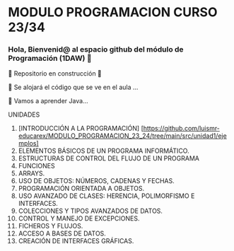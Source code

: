 # MODULO PROGRAMACION CURSO 23/34
### Hola, Bienvenid@ al espacio github del módulo de Programación (1DAW) 👋

:construction: Repositorio en construcción :construction:

🔭 Se alojará el código que se ve en el aula ...

🌱 Vamos a aprender Java...


UNIDADES

1.	[INTRODUCCIÓN A LA PROGRAMACIÓN] [https://github.com/luismr-educarex/MODULO_PROGRAMACION_23_24/tree/main/src/unidad1/ejemplos]
2.	ELEMENTOS BÁSICOS DE UN PROGRAMA INFORMÁTICO.
3.	ESTRUCTURAS DE CONTROL DEL FLUJO DE UN PROGRAMA
4.	FUNCIONES
5.	ARRAYS.
6.	USO DE OBJETOS: NÚMEROS, CADENAS Y FECHAS.
7.	PROGRAMACIÓN ORIENTADA A OBJETOS.
8.	USO AVANZADO DE CLASES: HERENCIA, POLIMORFISMO E INTERFACES.
9.	COLECCIONES Y TIPOS AVANZADOS DE DATOS.
10.	CONTROL Y MANEJO DE EXCEPCIONES.
11.	FICHEROS Y FLUJOS.
12.	ACCESO A  BASES DE DATOS.
13.	CREACIÓN DE INTERFACES GRÁFICAS.

